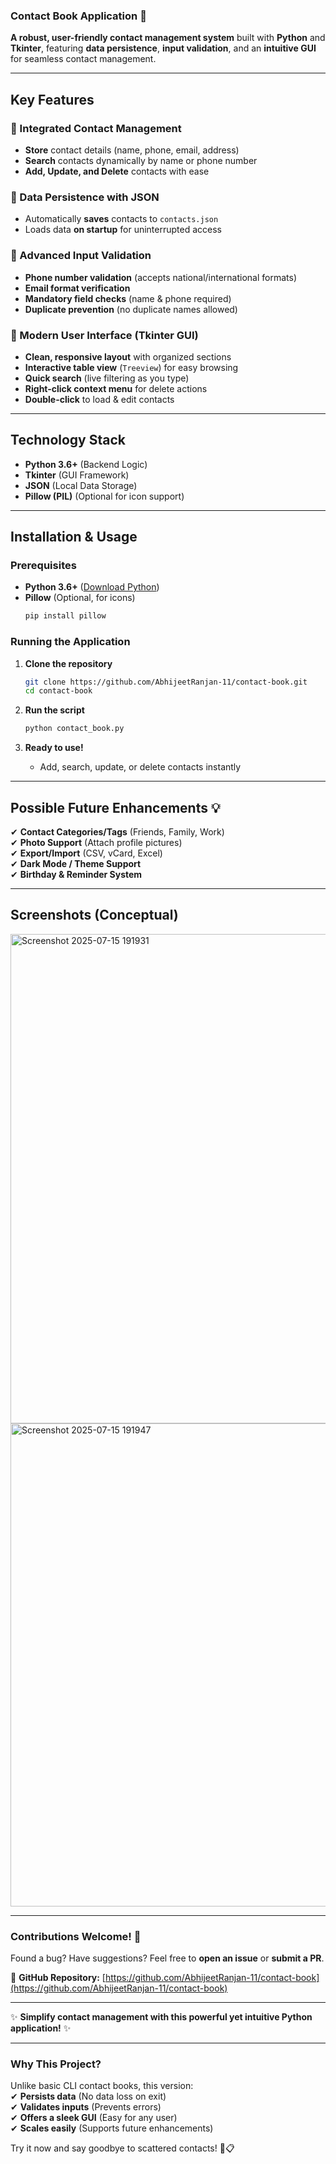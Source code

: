 ### **Contact Book Application** 📇  

**A robust, user-friendly contact management system** built with **Python** and **Tkinter**, featuring **data persistence**, **input validation**, and an **intuitive GUI** for seamless contact management.  

---

## **Key Features**  

### **📌 Integrated Contact Management**  
- **Store** contact details (name, phone, email, address)  
- **Search** contacts dynamically by name or phone number  
- **Add, Update, and Delete** contacts with ease  

### **📌 Data Persistence with JSON**  
- Automatically **saves** contacts to `contacts.json`  
- Loads data **on startup** for uninterrupted access  

### **📌 Advanced Input Validation**  
- **Phone number validation** (accepts national/international formats)  
- **Email format verification**  
- **Mandatory field checks** (name & phone required)  
- **Duplicate prevention** (no duplicate names allowed)  

### **📌 Modern User Interface (Tkinter GUI)**  
- **Clean, responsive layout** with organized sections  
- **Interactive table view** (`Treeview`) for easy browsing  
- **Quick search** (live filtering as you type)  
- **Right-click context menu** for delete actions  
- **Double-click** to load & edit contacts  

---

## **Technology Stack**  
- **Python 3.6+** (Backend Logic)  
- **Tkinter** (GUI Framework)  
- **JSON** (Local Data Storage)  
- **Pillow (PIL)** (Optional for icon support)  

---

## **Installation & Usage**  

### **Prerequisites**  
- **Python 3.6+** ([Download Python](https://www.python.org/downloads/))  
- **Pillow** (Optional, for icons)  
  ```sh
  pip install pillow
  ```

### **Running the Application**  
1. **Clone the repository**  
   ```sh
   git clone https://github.com/AbhijeetRanjan-11/contact-book.git
   cd contact-book
   ```

2. **Run the script**  
   ```sh
   python contact_book.py
   ```

3. **Ready to use!**  
   - Add, search, update, or delete contacts instantly  

---

## **Possible Future Enhancements 💡**  
✔ **Contact Categories/Tags** (Friends, Family, Work)  
✔ **Photo Support** (Attach profile pictures)  
✔ **Export/Import** (CSV, vCard, Excel)  
✔ **Dark Mode / Theme Support**  
✔ **Birthday & Reminder System**  

---

## **Screenshots (Conceptual)**  

<img width="1120" height="783" alt="Screenshot 2025-07-15 191931" src="https://github.com/user-attachments/assets/e9ae08c3-f1d9-42b0-94bc-53d82a20eb1e" />

<img width="1119" height="773" alt="Screenshot 2025-07-15 191947" src="https://github.com/user-attachments/assets/c846b114-ae23-45db-b1d9-78d9b39852f1" />



---

### **Contributions Welcome!** 🚀  
Found a bug? Have suggestions? Feel free to **open an issue** or **submit a PR**.  

🔗 **GitHub Repository:** [https://github.com/AbhijeetRanjan-11/contact-book](https://github.com/AbhijeetRanjan-11/contact-book)  

---

✨ **Simplify contact management with this powerful yet intuitive Python application!** ✨  

--- 

### **Why This Project?**  
Unlike basic CLI contact books, this version:  
✔ **Persists data** (No data loss on exit)  
✔ **Validates inputs** (Prevents errors)  
✔ **Offers a sleek GUI** (Easy for any user)  
✔ **Scales easily** (Supports future enhancements)  

Try it now and say goodbye to scattered contacts! 📲📋
